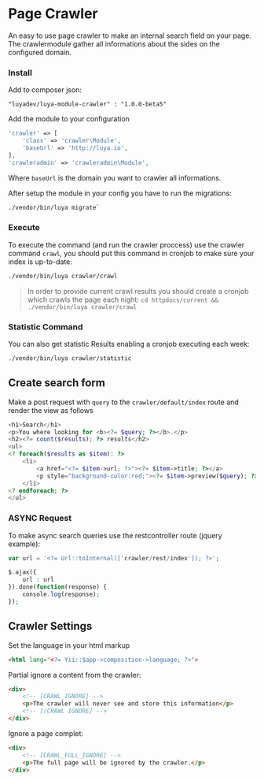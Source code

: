 Page Crawler
==============

An easy to use page crawler to make an internal search field on your page. The crawlermodule gather all informations about the sides on the configured domain.

### Install

Add to composer json:

```
"luyadev/luya-module-crawler" : "1.0.0-beta5"
```

Add the module to your configuration

```php
'crawler' => [
    'class' => 'crawler\Module',
    'baseUrl' => 'http://luya.io',
],
'crawleradmin' => 'crawleradmin\Module',
```

Where `baseUrl` is the domain you want to crawler all informations.

After setup the module in your config you have to run the migrations:

```sh
./vendor/bin/luya migrate`
```

### Execute

To execute the command (and run the crawler proccess) use the crawler command `crawl`, you should put this command in cronjob to make sure your index is up-to-date:

```sh
./vendor/bin/luya crawler/crawl
```

> In order to provide current crawl results you should create a cronjob which crawls the page each night: `cd httpdocs/current && ./vendor/bin/luya crawler/crawl`

### Statistic Command
 
 You can also get statistic Results enabling a cronjob executing each week:
 
 ```sh
 ./vendor/bin/luya crawler/statistic
 ```

Create search form
------------------

Make a post request with `query` to the `crawler/default/index` route and render the view as follows

```php
<h1>Search</h1>
<p>You where looking for <b><?= $query; ?></b>.</p>
<h2><?= count($results); ?> results</h2>
<ul>
<? foreach($results as $item): ?>
    <li>
    	<a href="<?= $item->url; ?>"><?= $item->title; ?></a>
        <p style="background-color:red;"><?= $item->preview($query); ?></p>
    </li>
<? endforeach; ?>
</ul>
```


### ASYNC Request

To make async search queries use the restcontroller route (jquery example):


```php
var url = '<?= Url::toInternal(['crawler/rest/index']); ?>';

$.ajax({
	url : url 
}).done(function(response) {
	console.log(response);
});
```

Crawler Settings
------------------

Set the language in your html markup

```html
<html lang="<?= Yii::$app->composition->language; ?>">
```

Partial ignore a content from the crawler:

```html
<div>
	<!-- [CRAWL_IGNORE] -->
	<p>The crawler will never see and store this information</p>
	<!-- [/CRAWL IGNORE] -->
</div>
```

Ignore a page complet:

```html
<div>
	<!-- [CRAWL_FULL_IGNORE] --> 
	<p>The full page will be ignored by the crawler.</p>
</div>
```
